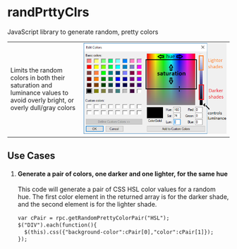 # randPrttyClrs
JavaScript library to generate random, pretty colors

<table border="0" cellpadding="2" cellspacing="2">
 <tbody>
  <tr>
   <td width="33%">
    <p>Limits the random colors in both their saturation and luminance values to avoid overly bright, or overly dull/gray colors</p>
   </td>
   <td width="67%">
    <img alt="Color picker showing aproximate constraints on saturation and luminance, plus picker control explanations" border="0" src="https://github.com/dsmagic12/randPrttyClrs/blob/master/RandomPrettyColors_SL_Ranges2.png"/>
   </td>
  </tr>
 </tbody>
</table
 
<br/>
<H2 class='sectionHead'>Use Cases</H2>
<div class='sectionContent'>

<!-- start of use case list -->
<ol class='useCaseList'>

<li class='useCase'>
  <h4 class='useCaseTitle'>Generate a pair of colors, one darker and one lighter, for the same hue</h4>
  <p class='useCaseDescription'>This code will generate a pair of CSS HSL color values for a random hue. The first color element in the returned array is for the darker shade, and the second element is for the lighter shade.</p>
  <pre class='hljs javascript js-snippit'><code class='useCaseExampleCode'>var cPair = rpc.getRandomPrettyColorPair("HSL");
$("DIV").each(function(){
  $(this).css({"background-color":cPair[0],"color":cPair[1]});
});</code></pre>

</li>

</ol>
<!-- end of use case list -->
</div>
